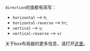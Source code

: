 `direction`的值都有简写：
- `horizontal` --> `h`;
- `horizontal-reverse` --> `hr`;
- `vertical` --> `v`;
- `vertical-reverse` --> `vr`

关于box布局器的更多信息，请打开[这里](?open-desc=true#/pc/box/layout)。
